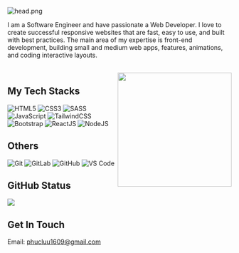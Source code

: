 ![head.png](https://user-images.githubusercontent.com/50391243/207243119-90645955-0591-47a0-ba25-281c2f0edfce.png)

<p>I am a Software Engineer and have passionate a Web Developer. I love to create successful responsive websites that are fast, easy to use, and built with best practices. The main area of my expertise is front-end development, building small and medium web apps, features, animations, and coding interactive layouts.</p>

<br/>

<img src="https://media2.giphy.com/media/qgQUggAC3Pfv687qPC/giphy.gif?cid=790b76118a4a3e9aff6b041e706accd77cfb7303948b4b1d&rid=giphy.gif&ct=g" align="right" width="256"/>

## My Tech Stacks

![HTML5](https://img.shields.io/badge/html5-%23E34F26.svg?style=flat-square&logo=html5&logoColor=white)
![CSS3](https://img.shields.io/badge/css3-%231572B6.svg?style=flat-square&logo=css3&logoColor=white)
![SASS](https://img.shields.io/badge/SASS-hotpink.svg?style=flat-square&logo=SASS&logoColor=white)
![JavaScript](https://img.shields.io/badge/javascript-%23323330.svg?style=flat-square&logo=javascript&logoColor=%23F7DF1E)
![TailwindCSS](https://img.shields.io/badge/tailwindcss-%2338B2AC.svg?style=flat-square&logo=tailwind-css&logoColor=white)
![Bootstrap](https://img.shields.io/badge/bootstrap-8E2DE2.svg?style=flat-square&logo=bootstrap&logoColor=white)
![ReactJS](https://img.shields.io/badge/reactjs-%23323330.svg?style=flat-square&logo=react&logoColor=%2361DAFB)
![NodeJS](https://img.shields.io/badge/node.js-6DA55F.svg?style=flat-square&logo=node.js&logoColor=white)

## Others

![Git](https://img.shields.io/badge/-Git-%23F05032?style=flat-square&logo=git&logoColor=%23ffffff)
![GitLab](https://img.shields.io/badge/-GitLab-FCA121?style=flat-square&logo=gitlab)
![GitHub](https://img.shields.io/badge/-GitHub-181717?style=flat-square&logo=github)
![VS Code](http://img.shields.io/badge/-VS%20Code-007ACC?style=flat-square&logo=visual-studio-code&logoColor=ffffff)

## GitHub Status
<img src="https://github-readme-stats.vercel.app/api?username=hphuc1609&show_icons=true&theme=radical&title_color=8E2DE2&text_color=fff&icon_color=8E2DE2"/>

## Get In Touch
<p>Email: <a href="mailto:phucluu1609@gmail.com">phucluu1609@gmail.com</a> </p>
